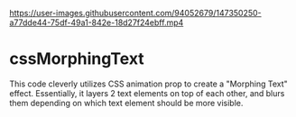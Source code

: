 
https://user-images.githubusercontent.com/94052679/147350250-a77dde44-75df-49a1-842e-18d27f24ebff.mp4



# cssMorphingText
This code cleverly utilizes CSS animation prop to create a "Morphing Text" effect. Essentially, it layers 2 text elements on top of each other, and blurs them depending on which text element should be more visible.
